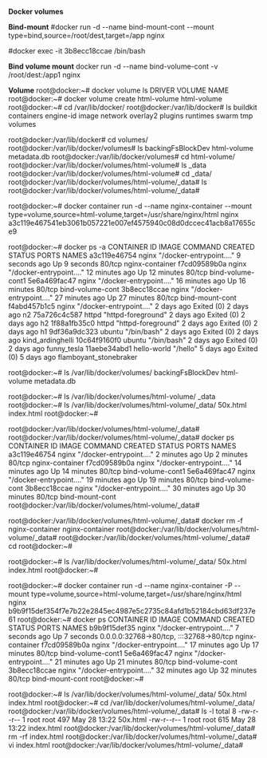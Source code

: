 **Docker volumes**

**Bind-mount**
#docker run -d --name bind-mount-cont --mount type=bind,source=/root/dest,target=/app nginx

#docker exec -it 3b8ecc18ccae /bin/bash

**Bind volume mount**
docker run -d --name bind-volume-cont -v /root/dest:/app1 nginx

**Volume**
root@docker:~# docker volume ls
DRIVER    VOLUME NAME
root@docker:~# docker volume create html-volume
html-volume
root@docker:~# cd /var/lib/docker/
root@docker:/var/lib/docker# ls
buildkit  containers  engine-id  image  network  overlay2  plugins  runtimes  swarm  tmp  volumes

root@docker:/var/lib/docker# cd volumes/
root@docker:/var/lib/docker/volumes# ls
backingFsBlockDev  html-volume  metadata.db
root@docker:/var/lib/docker/volumes# cd html-volume/
root@docker:/var/lib/docker/volumes/html-volume# ls
_data
root@docker:/var/lib/docker/volumes/html-volume# cd _data/
root@docker:/var/lib/docker/volumes/html-volume/_data# ls
root@docker:/var/lib/docker/volumes/html-volume/_data# 

root@docker:~# docker container run -d --name nginx-container --mount type=volume,source=html-volume,target=/usr/share/nginx/html nginx
a3c119e467541eb3061b057221e007ef4575940c08d0dccec41acb8a17655ce9

root@docker:~# docker ps -a
CONTAINER ID   IMAGE         COMMAND                  CREATED          STATUS                  PORTS     NAMES
a3c119e46754   nginx         "/docker-entrypoint.…"   9 seconds ago    Up 9 seconds            80/tcp    nginx-container
f7cd09589b0a   nginx         "/docker-entrypoint.…"   12 minutes ago   Up 12 minutes           80/tcp    bind-volume-cont1
5e6a469fac47   nginx         "/docker-entrypoint.…"   16 minutes ago   Up 16 minutes           80/tcp    bind-volume-cont
3b8ecc18ccae   nginx         "/docker-entrypoint.…"   27 minutes ago   Up 27 minutes           80/tcp    bind-mount-cont
f4abd457b1c5   nginx         "/docker-entrypoint.…"   2 days ago       Exited (0) 2 days ago             n2
75a726c4c587   httpd         "httpd-foreground"       2 days ago       Exited (0) 2 days ago             h2
1f88a1fb35c0   httpd         "httpd-foreground"       2 days ago       Exited (0) 2 days ago             h1
9df36a9dc323   ubuntu        "/bin/bash"              2 days ago       Exited (0) 2 days ago             kind_ardinghelli
10c64f9160f0   ubuntu        "/bin/bash"              2 days ago       Exited (0) 2 days ago             funny_tesla
11aebe34abd1   hello-world   "/hello"                 5 days ago       Exited (0) 5 days ago             flamboyant_stonebraker

root@docker:~# ls /var/lib/docker/volumes/
backingFsBlockDev  html-volume  metadata.db

root@docker:~# ls /var/lib/docker/volumes/html-volume/
_data
root@docker:~# ls /var/lib/docker/volumes/html-volume/_data/
50x.html  index.html
root@docker:~# 

root@docker:/var/lib/docker/volumes/html-volume/_data# 
root@docker:/var/lib/docker/volumes/html-volume/_data# docker ps
CONTAINER ID   IMAGE     COMMAND                  CREATED          STATUS          PORTS     NAMES
a3c119e46754   nginx     "/docker-entrypoint.…"   2 minutes ago    Up 2 minutes    80/tcp    nginx-container
f7cd09589b0a   nginx     "/docker-entrypoint.…"   14 minutes ago   Up 14 minutes   80/tcp    bind-volume-cont1
5e6a469fac47   nginx     "/docker-entrypoint.…"   19 minutes ago   Up 19 minutes   80/tcp    bind-volume-cont
3b8ecc18ccae   nginx     "/docker-entrypoint.…"   30 minutes ago   Up 30 minutes   80/tcp    bind-mount-cont
root@docker:/var/lib/docker/volumes/html-volume/_data# 

root@docker:/var/lib/docker/volumes/html-volume/_data# docker rm -f nginx-container
nginx-container
root@docker:/var/lib/docker/volumes/html-volume/_data# 
root@docker:/var/lib/docker/volumes/html-volume/_data# cd
root@docker:~# 

root@docker:~# ls /var/lib/docker/volumes/html-volume/_data/
50x.html  index.html
root@docker:~# 

root@docker:~# docker container run -d --name nginx-container -P --mount type=volume,source=html-volume,target=/usr/share/nginx/html nginx
b9b9f15def354f7e7b22e2845ec4987e5c2735c84afd1b52184cbd63df237e61
root@docker:~# docker ps
CONTAINER ID   IMAGE     COMMAND                  CREATED          STATUS          PORTS                                     NAMES
b9b9f15def35   nginx     "/docker-entrypoint.…"   7 seconds ago    Up 7 seconds    0.0.0.0:32768->80/tcp, :::32768->80/tcp   nginx-container
f7cd09589b0a   nginx     "/docker-entrypoint.…"   17 minutes ago   Up 17 minutes   80/tcp                                    bind-volume-cont1
5e6a469fac47   nginx     "/docker-entrypoint.…"   21 minutes ago   Up 21 minutes   80/tcp                                    bind-volume-cont
3b8ecc18ccae   nginx     "/docker-entrypoint.…"   32 minutes ago   Up 32 minutes   80/tcp                                    bind-mount-cont
root@docker:~# 

root@docker:~# ls /var/lib/docker/volumes/html-volume/_data/
50x.html  index.html
root@docker:~# cd /var/lib/docker/volumes/html-volume/_data/
root@docker:/var/lib/docker/volumes/html-volume/_data# ls -l
total 8
-rw-r--r-- 1 root root 497 May 28 13:22 50x.html
-rw-r--r-- 1 root root 615 May 28 13:22 index.html
root@docker:/var/lib/docker/volumes/html-volume/_data# rm -rf index.html 
root@docker:/var/lib/docker/volumes/html-volume/_data# vi index.html
root@docker:/var/lib/docker/volumes/html-volume/_data# 
